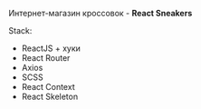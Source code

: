 Интернет-магазин кроссовок - <b>React Sneakers</b>

Stack:
<ul>
    <li>ReactJS + хуки</li>
    <li>React Router</li>
    <li>Axios</li>
    <li>SCSS</li>
    <li>React Context</li>
    <li>React Skeleton</li>
</ul>
